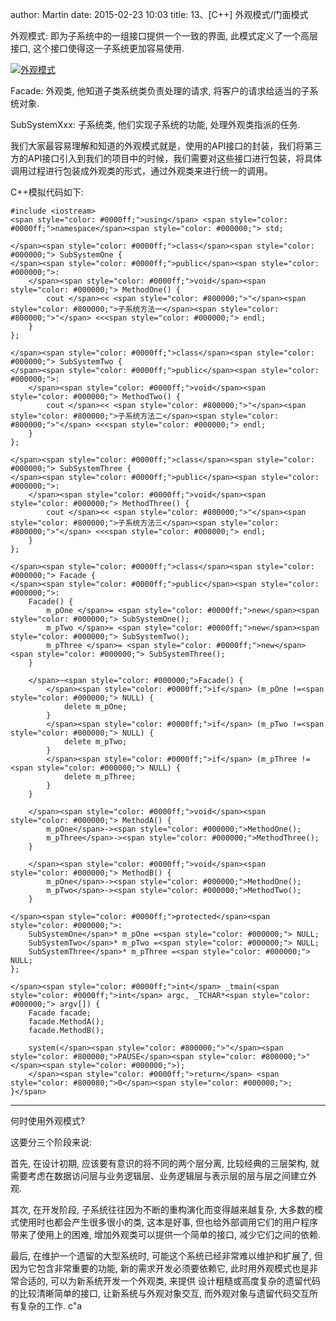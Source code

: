 author: Martin
date: 2015-02-23 10:03
title: 13、[C++] 外观模式/门面模式

外观模式: 即为子系统中的一组接口提供一个一致的界面, 此模式定义了一个高层接口, 这个接口使得这一子系统更加容易使用.



[![外观模式](http://www.smallcpp.com/wp-content/uploads/2015/02/thumb.jpg)](http://www.smallcpp.com/wp-content/uploads/2015/02/b77d9bedff80.jpg)



Facade: 外观类, 他知道子类系统类负责处理的请求, 将客户的请求给适当的子系统对象.

SubSystemXxx: 子系统类, 他们实现子系统的功能, 处理外观类指派的任务.



我们大家最容易理解和知道的外观模式就是，使用的API接口的封装，我们将第三方的API接口引入到我们的项目中的时候，我们需要对这些接口进行包装，将具体调用过程进行包装成外观类的形式，通过外观类来进行统一的调用。



C++模拟代码如下:





    #include <iostream>
    <span style="color: #0000ff;">using</span> <span style="color: #0000ff;">namespace</span><span style="color: #000000;"> std;

    </span><span style="color: #0000ff;">class</span><span style="color: #000000;"> SubSystemOne {
    </span><span style="color: #0000ff;">public</span><span style="color: #000000;">:
        </span><span style="color: #0000ff;">void</span><span style="color: #000000;"> MethodOne() {
            cout </span><< <span style="color: #800000;">"</span><span style="color: #800000;">子系统方法一</span><span style="color: #800000;">"</span> <<<span style="color: #000000;"> endl;
        }
    };

    </span><span style="color: #0000ff;">class</span><span style="color: #000000;"> SubSystemTwo {
    </span><span style="color: #0000ff;">public</span><span style="color: #000000;">:
        </span><span style="color: #0000ff;">void</span><span style="color: #000000;"> MethodTwo() {
            cout </span><< <span style="color: #800000;">"</span><span style="color: #800000;">子系统方法二</span><span style="color: #800000;">"</span> <<<span style="color: #000000;"> endl;
        }
    };

    </span><span style="color: #0000ff;">class</span><span style="color: #000000;"> SubSystemThree {
    </span><span style="color: #0000ff;">public</span><span style="color: #000000;">:
        </span><span style="color: #0000ff;">void</span><span style="color: #000000;"> MethodThree() {
            cout </span><< <span style="color: #800000;">"</span><span style="color: #800000;">子系统方法三</span><span style="color: #800000;">"</span> <<<span style="color: #000000;"> endl;
        }
    };

    </span><span style="color: #0000ff;">class</span><span style="color: #000000;"> Facade {
    </span><span style="color: #0000ff;">public</span><span style="color: #000000;">:
        Facade() {
            m_pOne </span>= <span style="color: #0000ff;">new</span><span style="color: #000000;"> SubSystemOne();
            m_pTwo </span>= <span style="color: #0000ff;">new</span><span style="color: #000000;"> SubSystemTwo();
            m_pThree </span>= <span style="color: #0000ff;">new</span><span style="color: #000000;"> SubSystemThree();
        }

        </span>~<span style="color: #000000;">Facade() {
            </span><span style="color: #0000ff;">if</span> (m_pOne !=<span style="color: #000000;"> NULL) {
                delete m_pOne;
            }
            </span><span style="color: #0000ff;">if</span> (m_pTwo !=<span style="color: #000000;"> NULL) {
                delete m_pTwo;
            }
            </span><span style="color: #0000ff;">if</span> (m_pThree !=<span style="color: #000000;"> NULL) {
                delete m_pThree;
            }
        }

        </span><span style="color: #0000ff;">void</span><span style="color: #000000;"> MethodA() {
            m_pOne</span>-><span style="color: #000000;">MethodOne();
            m_pThree</span>-><span style="color: #000000;">MethodThree();
        }

        </span><span style="color: #0000ff;">void</span><span style="color: #000000;"> MethodB() {
            m_pOne</span>-><span style="color: #000000;">MethodOne();
            m_pTwo</span>-><span style="color: #000000;">MethodTwo();
        }

    </span><span style="color: #0000ff;">protected</span><span style="color: #000000;">:
        SubSystemOne</span>* m_pOne =<span style="color: #000000;"> NULL;
        SubSystemTwo</span>* m_pTwo =<span style="color: #000000;"> NULL;
        SubSystemThree</span>* m_pThree =<span style="color: #000000;"> NULL;
    };

    </span><span style="color: #0000ff;">int</span> _tmain(<span style="color: #0000ff;">int</span> argc, _TCHAR*<span style="color: #000000;"> argv[]) {
        Facade facade;
        facade.MethodA();
        facade.MethodB();

        system(</span><span style="color: #800000;">"</span><span style="color: #800000;">PAUSE</span><span style="color: #800000;">"</span><span style="color: #000000;">);
        </span><span style="color: #0000ff;">return</span> <span style="color: #800080;">0</span><span style="color: #000000;">;
    }</span>









* * *



何时使用外观模式?

这要分三个阶段来说:

首先, 在设计初期, 应该要有意识的将不同的两个层分离, 比较经典的三层架构, 就需要考虑在数据访问层与业务逻辑层、业务逻辑层与表示层的层与层之间建立外观.

其次, 在开发阶段, 子系统往往因为不断的重构演化而变得越来越复杂, 大多数的模式使用时也都会产生很多很小的类, 这本是好事, 但也给外部调用它们的用户程序带来了使用上的困难, 增加外观类可以提供一个简单的接口, 减少它们之间的依赖.

最后, 在维护一个遗留的大型系统时, 可能这个系统已经非常难以维护和扩展了, 但因为它包含非常重要的功能, 新的需求开发必须要依赖它, 此时用外观模式也是非常合适的, 可以为新系统开发一个外观类, 来提供 设计粗糙或高度复杂的遗留代码 的比较清晰简单的接口, 让新系统与外观对象交互, 而外观对象与遗留代码交互所有复杂的工作.
c"a
